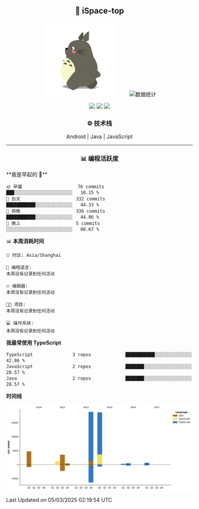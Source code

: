 <div align="center">

## 🚀 iSpace-top

<img src="longmao.gif" width=200 style="border-radius:10px;margin-right:30px"> ![数据统计](https://github-readme-stats-sigma-five.vercel.app/api?username=ispace-top&show_icons=true&theme=transparent&count_private=true)

[![](https://komarev.com/ghpvc/?username=ispace-top&color=brightgreen&label=%20%20%20👁%20%E6%B5%8F%E8%A7%88%20%20%20%20)](https://github.com/isace-top) 
[![](https://img.shields.io/badge/🌐_博客-www.ispace.top-brightgreen)](https://www.isapce.top) 
[![](https://img.shields.io/badge/✉️_wapedkj@sina.com-blue?logo=gmail)](mailto:wapedkj@sina.com)

### ⚙️  技术栈   

Android  |  Java  |  JavaScript


---
### 📊  编程活跃度  
<!--LOCAL:zh-CN-->
<div align="left" width="85%">
<!--START_SECTION:waka-->
**我是早起的 🐤** 

```text
🌞 早晨                     76 commits          ███░░░░░░░░░░░░░░░░░░░░░░   10.15 % 
🌆 白天                     332 commits         ███████████░░░░░░░░░░░░░░   44.33 % 
🌃 傍晚                     336 commits         ███████████░░░░░░░░░░░░░░   44.86 % 
🌙 晚上                     5 commits           ░░░░░░░░░░░░░░░░░░░░░░░░░   00.67 % 
```


📊 **本周消耗时间** 

```text
🕑︎ 时区: Asia/Shanghai

💬 编程语言: 
本周没有记录到任何活动

🔥 编辑器: 
本周没有记录到任何活动

🐱‍💻 项目: 
本周没有记录到任何活动

💻 操作系统: 
本周没有记录到任何活动
```

**我最常使用 TypeScript** 

```text
TypeScript               3 repos             ███████████░░░░░░░░░░░░░░   42.86 % 
JavaScript               2 repos             ███████░░░░░░░░░░░░░░░░░░   28.57 % 
Java                     2 repos             ███████░░░░░░░░░░░░░░░░░░   28.57 % 
```



**时间线**

![Lines of Code chart](https://raw.githubusercontent.com/ispace-top/ispace-top/main/assets/bar_graph.png)


 Last Updated on 05/03/2025 02:19:54 UTC
<!--END_SECTION:waka-->

</div>
</div> 
